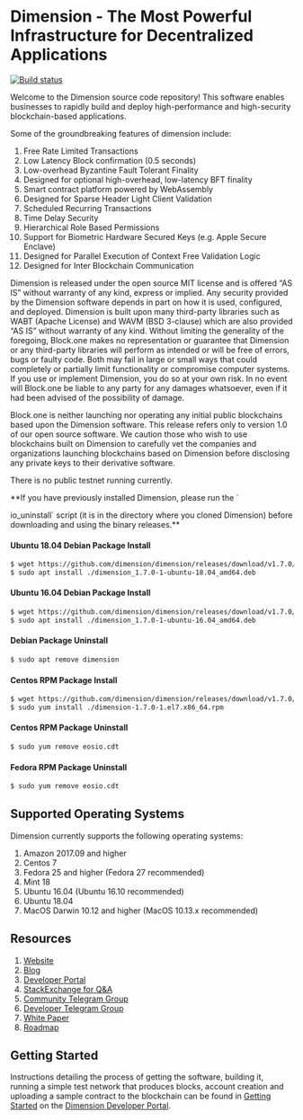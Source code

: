 
# Dimension - The Most Powerful Infrastructure for Decentralized Applications

[![Build status](https://badge.buildkite.com/370fe5c79410f7d695e4e34c500b4e86e3ac021c6b1f739e20.svg?branch=master)](https://buildkite.com/Dimension/dimension)

Welcome to the Dimension source code repository! This software enables businesses to rapidly build and deploy high-performance and high-security blockchain-based applications.

Some of the groundbreaking features of dimension include:

1. Free Rate Limited Transactions
1. Low Latency Block confirmation (0.5 seconds)
1. Low-overhead Byzantine Fault Tolerant Finality
1. Designed for optional high-overhead, low-latency BFT finality
1. Smart contract platform powered by WebAssembly
1. Designed for Sparse Header Light Client Validation
1. Scheduled Recurring Transactions
1. Time Delay Security
1. Hierarchical Role Based Permissions
1. Support for Biometric Hardware Secured Keys (e.g. Apple Secure Enclave)
1. Designed for Parallel Execution of Context Free Validation Logic
1. Designed for Inter Blockchain Communication

Dimension is released under the open source MIT license and is offered “AS IS” without warranty of any kind, express or implied. Any security provided by the Dimension software depends in part on how it is used, configured, and deployed. Dimension is built upon many third-party libraries such as WABT (Apache License) and WAVM (BSD 3-clause) which are also provided “AS IS” without warranty of any kind. Without limiting the generality of the foregoing, Block.one makes no representation or guarantee that Dimension or any third-party libraries will perform as intended or will be free of errors, bugs or faulty code. Both may fail in large or small ways that could completely or partially limit functionality or compromise computer systems. If you use or implement Dimension, you do so at your own risk. In no event will Block.one be liable to any party for any damages whatsoever, even if it had been advised of the possibility of damage.  

Block.one is neither launching nor operating any initial public blockchains based upon the Dimension software. This release refers only to version 1.0 of our open source software. We caution those who wish to use blockchains built on Dimension to carefully vet the companies and organizations launching blockchains based on Dimension before disclosing any private keys to their derivative software.

There is no public testnet running currently.

**If you have previously installed Dimension, please run the `

io_uninstall` script (it is in the directory where you cloned Dimension) before downloading and using the binary releases.**


#### Ubuntu 18.04 Debian Package Install
```sh
$ wget https://github.com/dimension/dimension/releases/download/v1.7.0/dimension_1.7.0-1-ubuntu-18.04_amd64.deb
$ sudo apt install ./dimension_1.7.0-1-ubuntu-18.04_amd64.deb
```
#### Ubuntu 16.04 Debian Package Install
```sh
$ wget https://github.com/dimension/dimension/releases/download/v1.7.0/dimension_1.7.0-1-ubuntu-16.04_amd64.deb
$ sudo apt install ./dimension_1.7.0-1-ubuntu-16.04_amd64.deb
```
#### Debian Package Uninstall
```sh
$ sudo apt remove dimension
```
#### Centos RPM Package Install
```sh
$ wget https://github.com/dimension/dimension/releases/download/v1.7.0/dimension-1.7.0-1.el7.x86_64.rpm
$ sudo yum install ./dimension-1.7.0-1.el7.x86_64.rpm
```
#### Centos RPM Package Uninstall
```sh
$ sudo yum remove eosio.cdt
```

#### Fedora RPM Package Uninstall
```sh
$ sudo yum remove eosio.cdt
```

## Supported Operating Systems
Dimension currently supports the following operating systems:  
1. Amazon 2017.09 and higher
2. Centos 7
3. Fedora 25 and higher (Fedora 27 recommended)
4. Mint 18
5. Ubuntu 16.04 (Ubuntu 16.10 recommended)
6. Ubuntu 18.04
7. MacOS Darwin 10.12 and higher (MacOS 10.13.x recommended)

## Resources
1. [Website](https://github.com/dimensionofficial/dimension)
1. [Blog](https://github.com/dimensionofficial/dimension)
1. [Developer Portal](https://github.com/dimensionofficial/dimension)
1. [StackExchange for Q&A](https://github.com/dimensionofficial/dimension)
1. [Community Telegram Group](https://github.com/dimensionofficial/dimension)
1. [Developer Telegram Group](https://github.com/dimensionofficial/dimension)
1. [White Paper](https://github.com/dimensionofficial/dimension)
1. [Roadmap](https://github.com/dimensionofficial/dimension)

<a name="gettingstarted"></a>
## Getting Started
Instructions detailing the process of getting the software, building it, running a simple test network that produces blocks, account creation and uploading a sample contract to the blockchain can be found in [Getting Started](https://developers.dimension.io/dimension-home/docs) on the [Dimension Developer Portal](https://developers.dimension.io).
